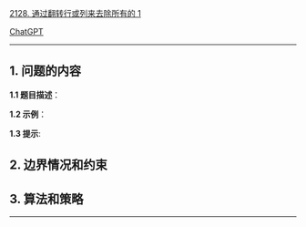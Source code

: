 [2128. 通过翻转行或列来去除所有的 1](https://leetcode.cn/problems/remove-all-ones-with-row-and-column-flips)

[ChatGPT](chat.openai.com)

---

## 1. 问题的内容
**1.1 题目描述**：

**1.2 示例**：

**1.3 提示**:

## 2. 边界情况和约束


## 3. 算法和策略

---

